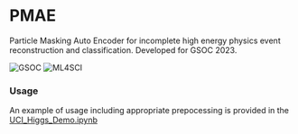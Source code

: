 # PMAE
Particle Masking Auto Encoder for incomplete high energy physics event reconstruction and classification.
Developed for GSOC 2023.

![GSOC](https://upload.wikimedia.org/wikipedia/commons/thumb/7/7c/Google_Summer_of_Code_sun_logo_2022.svg/330px-Google_Summer_of_Code_sun_logo_2022.svg.png "GSOC") ![ML4SCI](https://ml4sci.org/images/ml4sci_logo_angled.png "ML4SCI")

### Usage

An example of usage including appropriate prepocessing is provided in the [UCI_Higgs_Demo.ipynb](https://colab.research.google.com/github/ereinha/PMAE/blob/main/UCI_Higgs_Demo.ipynb)
